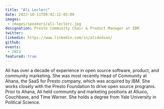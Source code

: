 ```yaml
---
title: "Ali Leclerc"
date: 2023-10-11T09:42:12-05:00
images: 
 - images/speakers/ali-leclerc.jpg
designation: Presto Community Chair & Product Manager at IBM
twitter: 
linkedin: https://www.linkedin.com/in/alidodson/
github: 
events:
 - 2023
featured: true 
---
```


Ali has over a decade of experience in open source software, product, and community marketing. She was most recently Head of Community at Ahana, the SaaS for Presto company, which was acquired by IBM. She works closely with the Presto Foundation to drive open source programs. Prior to Ahana, Ali held community and marketing positions at Alluxio, Couchbase, and Time Warner. She holds a degree from Yale University in Political Science.